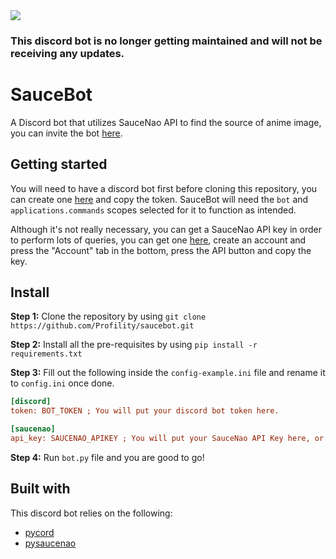 <img src="https://cdn.upload.systems/uploads/2LW1xcE7.png">

### This discord bot is no longer getting maintained and will not be receiving any updates.

# SauceBot
A Discord bot that utilizes SauceNao API to find the source of anime image, you can invite the bot [here](https://top.gg/bot/923142964279115817).

## Getting started

You will need to have a discord bot first before cloning this repository, you can create one [here](https://discord.com/developers/applications) and copy the token. SauceBot will need the `bot` and `applications.commands` scopes selected for it to function as intended.

Although it's not really necessary, you can get a SauceNao API key in order to perform lots of queries, you can get one [here](https://saucenao.com/user.php), create an account and press the "Account" tab in the bottom, press the API button and copy the key. 

## Install

**Step 1:** Clone the repository by using `git clone https://github.com/Profility/saucebot.git`

**Step 2:** Install all the pre-requisites by using `pip install -r requirements.txt`

**Step 3:** Fill out the following inside the `config-example.ini` file and rename it to `config.ini` once done.

```ini
[discord]
token: BOT_TOKEN ; You will put your discord bot token here.

[saucenao]
api_key: SAUCENAO_APIKEY ; You will put your SauceNao API Key here, or you can leave it empty.
```

**Step 4:** Run `bot.py` file and you are good to go!

## Built with
This discord bot relies on the following:
* [pycord](https://github.com/Pycord-Development/pycord)
* [pysaucenao](pysaucenao)
